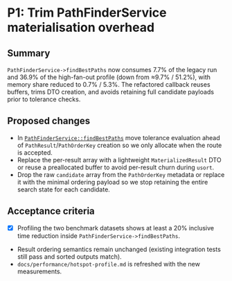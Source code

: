 # P1: Trim PathFinderService materialisation overhead

## Summary
`PathFinderService->findBestPaths` now consumes 7.7% of the legacy run and 36.9%
of the high-fan-out profile (down from ≈9.7% / 51.2%), with memory share reduced
to 0.7% / 5.3%. The refactored callback reuses buffers, trims DTO creation, and
avoids retaining full candidate payloads prior to tolerance checks.

## Proposed changes
- In [`PathFinderService::findBestPaths`](../../src/Application/Service/PathFinderService.php)
  move tolerance evaluation ahead of `PathResult`/`PathOrderKey` creation so we
  only allocate when the route is accepted.
- Replace the per-result array with a lightweight `MaterializedResult` DTO or
  reuse a preallocated buffer to avoid per-result churn during `usort`.
- Drop the raw `candidate` array from the `PathOrderKey` metadata or replace it
  with the minimal ordering payload so we stop retaining the entire search state
  for each candidate.

## Acceptance criteria
- [x] Profiling the two benchmark datasets shows at least a 20% inclusive time
  reduction inside `PathFinderService->findBestPaths`.
- Result ordering semantics remain unchanged (existing integration tests still
  pass and sorted outputs match).
- `docs/performance/hotspot-profile.md` is refreshed with the new measurements.
